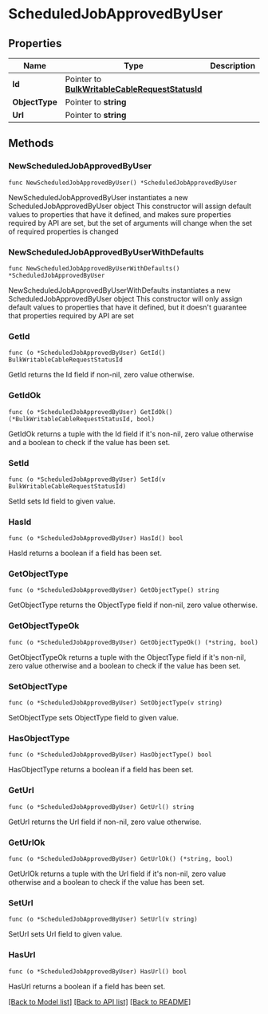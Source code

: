 # ScheduledJobApprovedByUser

## Properties

Name | Type | Description | Notes
------------ | ------------- | ------------- | -------------
**Id** | Pointer to [**BulkWritableCableRequestStatusId**](BulkWritableCableRequestStatusId.md) |  | [optional] 
**ObjectType** | Pointer to **string** |  | [optional] 
**Url** | Pointer to **string** |  | [optional] 

## Methods

### NewScheduledJobApprovedByUser

`func NewScheduledJobApprovedByUser() *ScheduledJobApprovedByUser`

NewScheduledJobApprovedByUser instantiates a new ScheduledJobApprovedByUser object
This constructor will assign default values to properties that have it defined,
and makes sure properties required by API are set, but the set of arguments
will change when the set of required properties is changed

### NewScheduledJobApprovedByUserWithDefaults

`func NewScheduledJobApprovedByUserWithDefaults() *ScheduledJobApprovedByUser`

NewScheduledJobApprovedByUserWithDefaults instantiates a new ScheduledJobApprovedByUser object
This constructor will only assign default values to properties that have it defined,
but it doesn't guarantee that properties required by API are set

### GetId

`func (o *ScheduledJobApprovedByUser) GetId() BulkWritableCableRequestStatusId`

GetId returns the Id field if non-nil, zero value otherwise.

### GetIdOk

`func (o *ScheduledJobApprovedByUser) GetIdOk() (*BulkWritableCableRequestStatusId, bool)`

GetIdOk returns a tuple with the Id field if it's non-nil, zero value otherwise
and a boolean to check if the value has been set.

### SetId

`func (o *ScheduledJobApprovedByUser) SetId(v BulkWritableCableRequestStatusId)`

SetId sets Id field to given value.

### HasId

`func (o *ScheduledJobApprovedByUser) HasId() bool`

HasId returns a boolean if a field has been set.

### GetObjectType

`func (o *ScheduledJobApprovedByUser) GetObjectType() string`

GetObjectType returns the ObjectType field if non-nil, zero value otherwise.

### GetObjectTypeOk

`func (o *ScheduledJobApprovedByUser) GetObjectTypeOk() (*string, bool)`

GetObjectTypeOk returns a tuple with the ObjectType field if it's non-nil, zero value otherwise
and a boolean to check if the value has been set.

### SetObjectType

`func (o *ScheduledJobApprovedByUser) SetObjectType(v string)`

SetObjectType sets ObjectType field to given value.

### HasObjectType

`func (o *ScheduledJobApprovedByUser) HasObjectType() bool`

HasObjectType returns a boolean if a field has been set.

### GetUrl

`func (o *ScheduledJobApprovedByUser) GetUrl() string`

GetUrl returns the Url field if non-nil, zero value otherwise.

### GetUrlOk

`func (o *ScheduledJobApprovedByUser) GetUrlOk() (*string, bool)`

GetUrlOk returns a tuple with the Url field if it's non-nil, zero value otherwise
and a boolean to check if the value has been set.

### SetUrl

`func (o *ScheduledJobApprovedByUser) SetUrl(v string)`

SetUrl sets Url field to given value.

### HasUrl

`func (o *ScheduledJobApprovedByUser) HasUrl() bool`

HasUrl returns a boolean if a field has been set.


[[Back to Model list]](../README.md#documentation-for-models) [[Back to API list]](../README.md#documentation-for-api-endpoints) [[Back to README]](../README.md)


